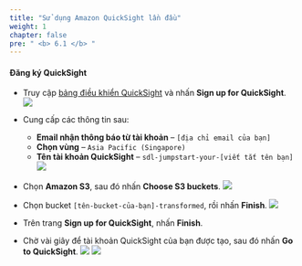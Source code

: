 ```yaml
---
title: "Sử dụng Amazon QuickSight lần đầu"
weight: 1
chapter: false
pre: " <b> 6.1 </b> "
---
```


#### Đăng ký QuickSight
- Truy cập [bảng điều khiển QuickSight](https://ap-southeast-1.quicksight.aws.amazon.com/sn/console/signup?#) và nhấn **Sign up for QuickSight**.
![](../../../images/6.visualize/1.png)

- Cung cấp các thông tin sau:
  - **Email nhận thông báo từ tài khoản** – `[địa chỉ email của bạn]`
  - **Chọn vùng** – `Asia Pacific (Singapore)`
  - **Tên tài khoản QuickSight** – `sdl-jumpstart-your-[viết tắt tên bạn]`
![](../../../images/6.visualize/2.png)

- Chọn **Amazon S3**, sau đó nhấn **Choose S3 buckets**.
![](../../../images/6.visualize/3.png)

- Chọn bucket `[tên-bucket-của-bạn]-transformed`, rồi nhấn **Finish**.
![](../../../images/6.visualize/4.png)

- Trên trang **Sign up for QuickSight**, nhấn **Finish**.

- Chờ vài giây để tài khoản QuickSight của bạn được tạo, sau đó nhấn **Go to QuickSight**.
![](../../../images/6.visualize/5.png)
![](../../../images/6.visualize/6.png)
